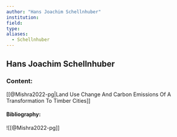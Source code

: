 ```yaml
---
author: "Hans Joachim Schellnhuber"
institution:
field:
type:
aliases:
  - Schellnhuber
---
```


## Hans Joachim Schellnhuber

### Content:
[[@Mishra2022-pg|Land Use Change And Carbon Emissions Of A Transformation To Timber Cities]]

#### Bibliography:

![[@Mishra2022-pg]]